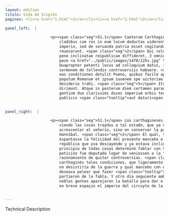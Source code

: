```yaml
---
layout: edition
titulo: Vida de Scipión
paginas: <li><a href="1.html">1</a></li><li><a href="2.html">2</a></li><li><a href="3.html">3</a></li><li><a href="4.html">4</a></li><li><a href="5.html">5</a></li><li><a href="6.html">6</a></li><li><a href="7.html">7</a></li><li><a href="8.html">8</a></li><li><a href="9.html">9</a></li><li><a href="10.html">10</a></li><li><a href="11.html">11</a></li><li><a href="12.html">12</a></li><li><a href="13.html">13</a></li><li><a href="14.html">14</a></li><li><a href="15.html">15</a></li><li><a href="16.html">16</a></li><li><a href="17.html">17</a></li><li><a href="18.html">18</a></li><li><a href="19.html">19</a></li><li><a href="20.html">20</a></li><li><a href="21.html">21</a></li><li><a href="22.html">22</a></li><li><a href="23.html">23</a></li><li><a href="24.html">24</a></li><li><a href="25.html">25</a></li><li><a href="26.html">26</a></li><li><a href="27.html">27</a></li><li><a href="28.html">28</a></li><li><a href="29.html">29</a></li><li><a href="30.html">30</a></li><li><a href="31.html">31</a></li><li><a href="32.html">32</a></li><li><a href="33.html">33</a></li><li><a href="34.html">34</a></li><li><a href="35.html">35</a></li><li><a href="36.html">36</a></li><li><a href="37.html">37</a></li><li><a href="38.html">38</a></li><li><a href="39.html">39</a></li><li><a href="40.html">40</a></li><li><a href="41.html">41</a></li><li><a href="42.html">42</a></li><li><a href="43.html">43</a></li><li><a href="44.html">44</a></li><li><a href="45.html">45</a></li><li><a href="46.html">46</a></li><li><a href="47.html">47</a></li><li><a href="48.html">48</a></li><li><a href="49.html">49</a></li><li><a href="50.html">50</a></li><li><a href="51.html">51</a></li><li><a href="52.html">52</a></li><li><a href="53.html">53</a></li><li><a href="54.html">54</a></li><li><a href="55.html">55</a></li><li><a href="56.html">56</a></li><li><a href="57.html">57</a></li><li><a href="58.html">58</a></li><li><a href="59.html">59</a></li><li><a href="60.html">60</a></li><li><a href="61.html">61</a></li><li><a href="62.html">62</a></li><li><a href="63.html">63</a></li><li><a href="64.html">64</a></li><li><a href="65.html">65</a></li><li><a href="66.html">66</a></li><li><a href="67.html">67</a></li><li><a href="68.html">68</a></li><li><a href="69.html">69</a></li><li><a href="70.html">70</a></li><li><a href="71.html">71</a></li><li><a href="72.html">72</a></li><li><a href="73.html">73</a></li><li><a href="74.html">74</a></li>

panel_left:  |

                    <p><span class="seg">51.1</span> Caeterum Carthaginenses, tot tamque multiplicibus acceptis
                        cladibus cum res in eum locum deductas uiderent, ut iam non de propagando
                        imperio, sed de seruanda patria esset cogitandum, Hannibalem ex Italia
                        reuocarunt. <span class="seg">2</span> Qui celeriter in Aphricam reuersus, <span class="tooltip">siue<span class="tooltiptext">siuo <span class="siglas">U</span> </span></span> quod praesentis iuuenis foelicitatem horreret, siue quod labenti et
                        pene inclinatae reipublicae diffideret, 3 omnium primum cum P. Scipione de
                        pace <a href="../public/images/1478/125v.jpg" target="new"><img class="facs" src="{site.url}/Vitae/public/images/facs_icon.jpg"/></a>[125v] agendum censuit.
                        Quapropter petenti locus ad colloquium datus, in quo simul congressi longum
                        sermonem de tollendis controuersiis habuere. <span class="seg">4</span> Ad extremum Scipio
                        eas conditiones detulit Poeno, quibus facile apparuit non tedere belli
                        populum Romanum et ipsum iuuenem spe uictoriae magis quam concordiae
                        desiderio trahi. <span class="seg">5</span> Itaque omni spe pacis adempta colloquium
                        dirimunt. Atque in posterum diem certamen parant duarum nobilissimarum bello
                        gentium duo clarissimi duces imperium orbis terrae breui spatio suis rebus
                        publicis <span class="tooltip">aut daturi<span class="tooltiptext">daturi <span class="siglas">P</span> </span></span> aut erepturi.</p>
                

panel_right:  |

                    <p><span class="seg">51.1</span> Los carthagineses, avidas tan muchas y tan diversas pérdidas,
                        viendo las cosas traýdas a tal estado, que ya no deviessen de pensar en
                        acrescentar el señorío, sino en conservar la patria, revocaron de Ytalia a
                        Hanníbal. <span class="seg">2</span> El qual, tornado prestamente en África, o que ya le
                        espantasse la felicidad del presente mancebo o que desconfiasse de la
                        república que yva descayendo y ya estava inclinada a baxeza, <span class="seg">3</span> en
                        principio de todas cosas determinó fablar con Scipión de la paz y a su
                        petición fue deputado logar do veniessen a la fabla y allí tovieron luego
                        razonamiento de quitar controversias. <span class="seg">4</span> Al fin, Scipión movió al
                        carthaginés tales condiciones, que ligeramente pareció qu'el pueblo romano
                        no desistiría de la guerra y qual mancebo con esperança de victoria más
                        deseava pelear que fazer <span class="tooltip">concordia<span class="tooltiptext">conçordia  </span></span>. <span class="seg">5</span> De guisa, que, quitada toda esperança de paz, se
                        partieron de la fabla. Y otro día seguiente ambos capitanes de dos tan
                        nobles gentes aparejaron la batalla para dar o quitar los unos a los otros
                        en breve espaçio el imperio del circuyto de la tierra.</p>
                

---
```


Technical Description 